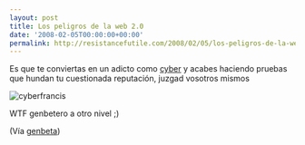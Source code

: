 ```yaml
---
layout: post
title: Los peligros de la web 2.0
date: '2008-02-05T00:00:00+00:00'
permalink: http://resistancefutile.com/2008/02/05/los-peligros-de-la-web-20/
---
```

Es que te conviertas en un adicto como <a href="http://www.cyberfrancis.net/weblog/">cyber</a> y acabes haciendo pruebas que hundan tu cuestionada reputación, juzgad vosotros mismos

<img src='http://resistancefutile.com/wp-content/cyber.png' alt='cyberfrancis' class="centro" />

WTF genbetero a otro nivel ;)

(Vía <a href="http://www.genbeta.com/2008/02/05-hairmixer-mezclando-rostros-con-resultados-que-podran-ser-hasta-divertidos#more">genbeta</a>)
